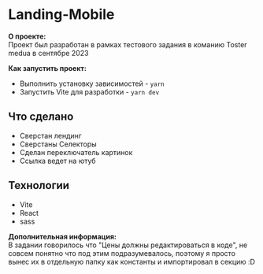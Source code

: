 # Landing-Mobile

**О проекте:**\
   Проект был разработан в рамках тестового задания в команию Toster medua в сентябре 2023

**Как запустить проект:**
- Выполнить установку зависимостей - `yarn`
- Запустить Vite для разработки - `yarn dev`

## Что сделано
- Сверстан лендинг
- Сверстаны Селекторы
- Сделан переключатель картинок
- Ссылка ведет на ютуб

## Технологии
- Vite
- React
- sass

**Дополнительная информация:**\
В задании говорилось что "Цены должны редактироваться в коде", не совсем понятно что под этим подразумевалось, поэтому я просто вынес их в отдельную папку как константы и импортировал в секцию :D
